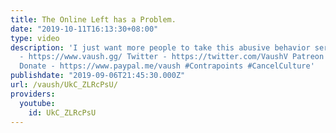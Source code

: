 ```yaml
---
title: The Online Left has a Problem.
date: "2019-10-11T16:13:30+08:00"
type: video
description: 'I just want more people to take this abusive behavior seriously. Website
  - https://www.vaush.gg/ Twitter - https://twitter.com/VaushV Patreon - https://www.patreon.com/vaush
  Donate - https://www.paypal.me/vaush #Contrapoints #CancelCulture'
publishdate: "2019-09-06T21:45:30.000Z"
url: /vaush/UkC_ZLRcPsU/
providers:
  youtube:
    id: UkC_ZLRcPsU
---
```

